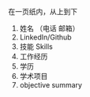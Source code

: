 在一页纸内，从上到下

1. 姓名 （电话 邮箱）
2. LinkedIn/Github
3. 技能 Skills
4. 工作经历
5. 学历
6. 学术项目
7. objective summary
